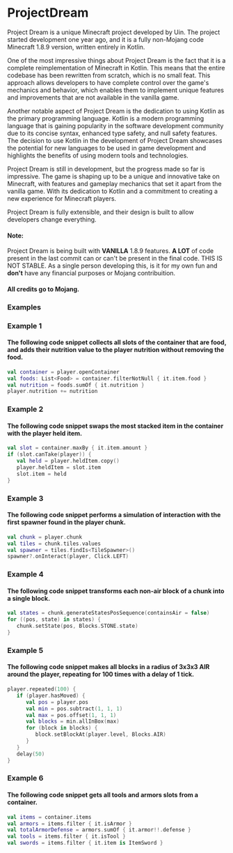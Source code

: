 # ProjectDream

Project Dream is a unique Minecraft project developed by Uin. The project started development one year ago, and it is a fully
non-Mojang code Minecraft 1.8.9 version, written entirely in Kotlin.

One of the most impressive things about Project Dream is the fact that it is a complete reimplementation of Minecraft in Kotlin.
This means that the entire codebase has been rewritten from scratch, which is no small feat. 
This approach allows developers to have complete control over the game's mechanics and behavior, 
which enables them to implement unique features and improvements that are not available in the vanilla game.

Another notable aspect of Project Dream is the dedication to using Kotlin as the primary programming language.
Kotlin is a modern programming language that is gaining popularity in the software development community due to its concise syntax,
enhanced type safety, and null safety features.
The decision to use Kotlin in the development of Project Dream showcases the potential for new languages
to be used in game development and highlights the benefits of using modern tools and technologies.

Project Dream is still in development, but the progress made so far is impressive.
The game is shaping up to be a unique and innovative take on Minecraft, with features and gameplay mechanics that set it apart from the vanilla game. 
With its dedication to Kotlin and a commitment to creating a new experience for Minecraft players.

Project Dream is fully extensible, and their design is built to allow developers change everything.

#### Note:
Project Dream is being built with **VANILLA** 1.8.9 features. **A LOT** of code present in the last commit can or can't be present in the final code.
THIS IS NOT STABLE. As a single person developing this, is it for my own fun and **don't** have any financial purposes or Mojang contribuition.

#### All credits go to Mojang.

### Examples

### Example 1
#### The following code snippet collects all slots of the container that are food, and adds their nutrition value to the player nutrition without removing the food.

```kt
val container = player.openContainer
val foods: List<Food> = container.filterNotNull { it.item.food }
val nutrition = foods.sumOf { it.nutrition }
player.nutrition += nutrition
```

### Example 2
#### The following code snippet swaps the most stacked item in the container with the player held item.

```kt
val slot = container.maxBy { it.item.amount }
if (slot.canTake(player)) {
   val held = player.heldItem.copy()
   player.heldItem = slot.item
   slot.item = held
}
```

### Example 3
#### The following code snippet performs a simulation of interaction with the first spawner found in the player chunk.

```kt
val chunk = player.chunk
val tiles = chunk.tiles.values
val spawner = tiles.findIs<TileSpawner>()
spawner?.onInteract(player, Click.LEFT)
```

### Example 4
#### The following code snippet transforms each non-air block of a chunk into a single block.

```kt
val states = chunk.generateStatesPosSequence(containsAir = false)
for ((pos, state) in states) {
   chunk.setState(pos, Blocks.STONE.state)
}
```

### Example 5
#### The following code snippet makes all blocks in a radius of 3x3x3 AIR around the player, repeating for 100 times with a delay of 1 tick.

```kt
player.repeated(100) {
   if (player.hasMoved) {
      val pos = player.pos
      val min = pos.subtract(1, 1, 1)
      val max = pos.offset(1, 1, 1)
      val blocks = min.allInBox(max)
      for (block in blocks) {
         block.setBlockAt(player.level, Blocks.AIR)
      }
   }
   delay(50)
}
```

### Example 6
#### The following code snippet gets all tools and armors slots from a container.

```kt
val items = container.items
val armors = items.filter { it.isArmor }
val totalArmorDefense = armors.sumOf { it.armor!!.defense }
val tools = items.filter { it.isTool }
val swords = items.filter { it.item is ItemSword }
```
